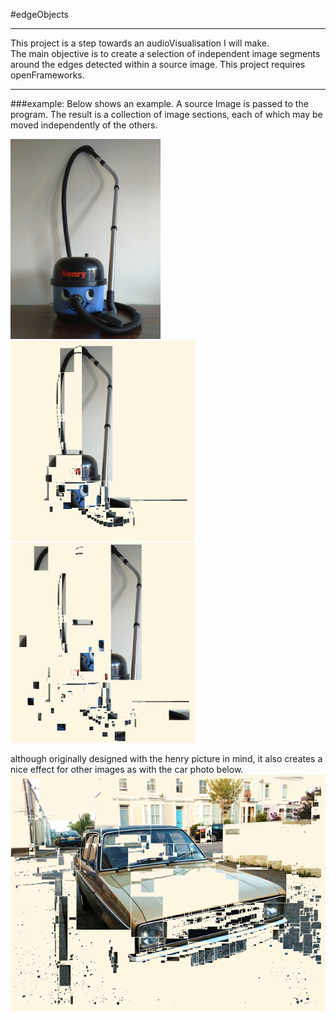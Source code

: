 #edgeObjects

* * *
This project is a step towards an audioVisualisation I will make.   
The main objective is to create a selection of independent image segments around the edges detected within a source image. This project requires openFrameworks.    
* * *
###example:
Below shows an example. A source Image is passed to the program. The result is a collection of image sections, each of which may be moved independently of the others.

![sourceImage](/bin/images/henry1.jpg) ![output](/bin/images/henry2.png) ![outputJumbled](/bin/images/henry3.png)    

although originally designed with the henry picture in mind, it also creates a nice effect for other images as with the car photo below.
![carObjects](/bin/images/carObjects.png)
